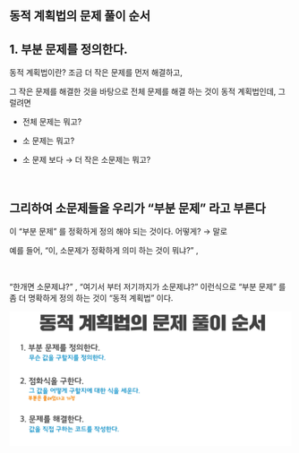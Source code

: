## 동적 계획법의 문제 풀이 순서

## 1. 부분 문제를 정의한다.

동적 계획법이란? 조금 더 작은 문제를 먼저 해결하고, 

그 작은 문제를 해결한 것을 바탕으로 전체 문제를 해결 하는 것이 동적 계획법인데, 그럴려면

- 전체 문제는 뭐고?
  
- 소 문제는 뭐고?
  
- 소 문제 보다 → 더 작은 소문제는 뭐고?

<br/>

## 그리하여 소문제들을 우리가 “부분 문제” 라고 부른다

이 “부분 문제” 를 정확하게 정의 해야 되는 것이다. 어떻게? → 말로

예를 들어, “이, 소문제가 정확하게 의미 하는 것이 뭐냐?” , 

<br/>

“한개면 소문제냐?” , “여기서 부터 저기까지가 소문제냐?” 이런식으로 “부분 문제” 를 좀 더 명확하게 정의 하는 것이 “동적 계획법” 이다.


![이미지](/programming/img/동적계획법문제.PNG)
